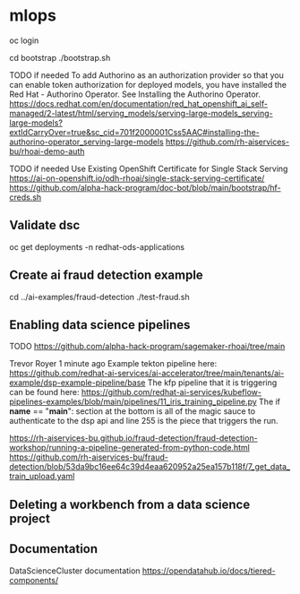 # mlops

oc login

cd bootstrap
./bootstrap.sh

TODO if needed
To add Authorino as an authorization provider so that you can enable token authorization for deployed models, you have installed the Red Hat - Authorino Operator. See Installing the Authorino Operator.
https://docs.redhat.com/en/documentation/red_hat_openshift_ai_self-managed/2-latest/html/serving_models/serving-large-models_serving-large-models?extIdCarryOver=true&sc_cid=701f2000001Css5AAC#installing-the-authorino-operator_serving-large-models
https://github.com/rh-aiservices-bu/rhoai-demo-auth


TODO if needed
Use Existing OpenShift Certificate for Single Stack Serving
https://ai-on-openshift.io/odh-rhoai/single-stack-serving-certificate/
https://github.com/alpha-hack-program/doc-bot/blob/main/bootstrap/hf-creds.sh




## Validate dsc
oc get deployments -n redhat-ods-applications

## Create ai fraud detection example

cd ../ai-examples/fraud-detection
./test-fraud.sh




## Enabling data science pipelines
TODO 
https://github.com/alpha-hack-program/sagemaker-rhoai/tree/main


Trevor Royer
  1 minute ago
Example tekton pipeline here:
https://github.com/redhat-ai-services/ai-accelerator/tree/main/tenants/ai-example/dsp-example-pipeline/base
The kfp pipeline that it is triggering can be found here:
https://github.com/redhat-ai-services/kubeflow-pipelines-examples/blob/main/pipelines/11_iris_training_pipeline.py
The if __name__ == "__main__": section at the bottom is all of the magic sauce to authenticate to the dsp api and line 255 is the piece that triggers the run.

https://rh-aiservices-bu.github.io/fraud-detection/fraud-detection-workshop/running-a-pipeline-generated-from-python-code.html
https://github.com/rh-aiservices-bu/fraud-detection/blob/53da9bc16ee64c39d4eaa620952a25ea157b118f/7_get_data_train_upload.yaml


## Deleting a workbench from a data science project

## Documentation
DataScienceCluster documentation
https://opendatahub.io/docs/tiered-components/